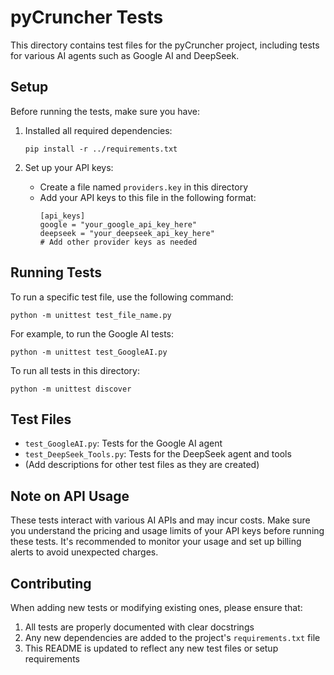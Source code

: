 # pyCruncher Tests

This directory contains test files for the pyCruncher project, including tests for various AI agents such as Google AI and DeepSeek.

## Setup

Before running the tests, make sure you have:

1. Installed all required dependencies:
   ```
   pip install -r ../requirements.txt
   ```

2. Set up your API keys:
   - Create a file named `providers.key` in this directory
   - Add your API keys to this file in the following format:
     ```
     [api_keys]
     google = "your_google_api_key_here"
     deepseek = "your_deepseek_api_key_here"
     # Add other provider keys as needed
     ```

## Running Tests

To run a specific test file, use the following command:

```
python -m unittest test_file_name.py
```

For example, to run the Google AI tests:

```
python -m unittest test_GoogleAI.py
```

To run all tests in this directory:

```
python -m unittest discover
```

## Test Files

- `test_GoogleAI.py`: Tests for the Google AI agent
- `test_DeepSeek_Tools.py`: Tests for the DeepSeek agent and tools
- (Add descriptions for other test files as they are created)

## Note on API Usage

These tests interact with various AI APIs and may incur costs. Make sure you understand the pricing and usage limits of your API keys before running these tests. It's recommended to monitor your usage and set up billing alerts to avoid unexpected charges.

## Contributing

When adding new tests or modifying existing ones, please ensure that:

1. All tests are properly documented with clear docstrings
2. Any new dependencies are added to the project's `requirements.txt` file
3. This README is updated to reflect any new test files or setup requirements